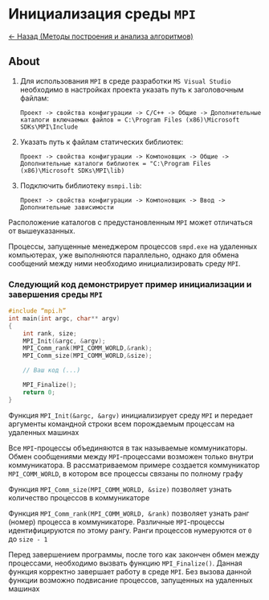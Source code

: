 # Инициализация среды `MPI`

[<- Назад (Методы построения и анализа алгоритмов)](https://github.com/boorlakov/zettelkasten/blob/main/university/methods%20analysis%20algos/README.md)

## About

1. Для использования `MPI` в среде разработки `MS Visual Studio` необходимо в настройках проекта указать путь к заголовочным файлам:

   `Проект -> свойства конфигурации -> C/C++ -> Общие -> Дополнительные каталоги включаемых файлов = C:\Program Files (x86)\Microsoft SDKs\MPI\Include`

2. Указать путь  к файлам статических библиотек:

   `Проект -> свойства конфигурации -> Компоновщик -> Общие -> Дополнительные каталоги библиотек = "C:\Program Files (x86)\Microsoft SDKs\MPI\lib)`

3. Подключить библиотеку `msmpi.lib`:

   `Проект -> свойства конфигурации -> Компоновщик -> Ввод -> Дополнительные зависимости`

Расположение каталогов с предустановленным `MPI` может отличаться от вышеуказанных.

Процессы, запущенные менеджером процессов `smpd.exe` на удаленных компьютерах, уже выполняются параллельно, однако для обмена сообщений между ними необходимо инициализировать среду `MPI`.

### Следующий код демонстрирует пример инициализации и завершения среды `MPI`

```c
#include “mpi.h”
int main(int argc, char** argv)
{
    int rank, size;
    MPI_Init(&argc, &argv);
    MPI_Comm_rank(MPI_COMM_WORLD,&rank);
    MPI_Comm_size(MPI_COMM_WORLD,&size);

    // Ваш код (...)

    MPI_Finalize();
    return 0;
}
```

Функция `MPI_Init(&argc, &argv)` инициализирует среду `MPI` и передает аргументы командной строки всем порождаемым процессам на удаленных машинах

Все `MPI`-процессы объединяются в так называемые коммуникаторы. Обмен сообщениями между `MPI`-процессами возможен только внутри коммуникатора. В рассматриваемом примере создается коммуникатор `MPI_COMM_WORLD`, в котором все процессы связаны по полному графу

Функция `MPI_Comm_size(MPI_COMM_WORLD, &size)` позволяет узнать количество процессов в коммуникаторе

Функция `MPI_Comm_rank(MPI_COMM_WORLD, &rank)` позволяет узнать ранг (номер) процесса в коммуникаторе. Различные `MPI`-процессы идентифицируются по этому рангу. Ранги процессов нумеруются от `0` до `size - 1`

Перед завершением программы, после того как закончен обмен между процессами, необходимо вызвать функцию `MPI_Finalize()`. Данная функция корректно завершает работу в среде `MPI`. Без вызова данной функции возможно подвисание процессов, запущенных на удаленных машинах
